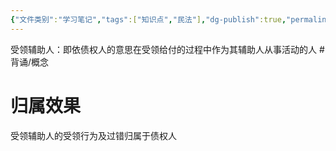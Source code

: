 ```yaml
---
{"文件类别":"学习笔记","tags":["知识点","民法"],"dg-publish":true,"permalink":"/学习笔记studyup/知识点cheese/受领辅助人/","dgPassFrontmatter":true,"created":"2024-07-30T12:05:22.476+08:00","updated":"2024-10-28T11:39:40.516+08:00"}
---
```


受领辅助人：即依债权人的意思在受领给付的过程中作为其辅助人从事活动的人 #背诵/概念 
# 归属效果
受领辅助人的受领行为及过错归属于债权人